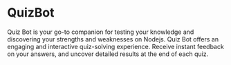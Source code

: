 # QuizBot
Quiz Bot is your go-to companion for testing your knowledge and discovering your strengths and weaknesses on Nodejs. Quiz Bot offers an engaging and interactive quiz-solving experience. Receive instant feedback on your answers, and uncover detailed results at the end of each quiz.
